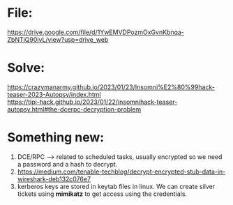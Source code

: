 # File: 
https://drive.google.com/file/d/1YwEMVDPozmOxGvnKbnqa-ZbNTiQ90ivL/view?usp=drive_web
  
# Solve: 
https://crazymanarmy.github.io/2023/01/23/Insomni%E2%80%99hack-teaser-2023-Autopsy/index.html  
https://tipi-hack.github.io/2023/01/22/insomnihack-teaser-autopsy.html#the-dcerpc-decryption-problem  

# Something new:  
1) DCE/RPC --> related to scheduled tasks, usually encrypted so we need a password and a hash to decrypt.
2) https://medium.com/tenable-techblog/decrypt-encrypted-stub-data-in-wireshark-deb132c076e7
3) kerberos keys are stored in keytab files in linux. We can create silver tickets using **mimikatz** to get access using the credentials.


